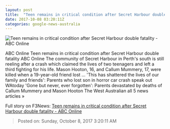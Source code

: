 ```yaml
---
layout: post
title:  "Teen remains in critical condition after Secret Harbour double fatality - ABC Online"
date: 2017-10-08 03:20:11Z
categories: google-news-australia
---
```


![Teen remains in critical condition after Secret Harbour double fatality - ABC Online](http://www.abc.net.au/news/image/9028018-1x1-700x700.jpg)

ABC Online Teen remains in critical condition after Secret Harbour double fatality ABC Online The community of Secret Harbour in Perth's south is still reeling after a crash which claimed the lives of two teenagers and left a third fighting for his life. Mason Hooton, 16, and Callum Mummery, 17, were killed when a 19-year-old friend lost ... 'This has shattered the lives of our family and friends': Parents who lost son in horror car crash speak out WAtoday 'Gone but never, ever forgotten': Parents devastated by deaths of Callum Mummery and Mason Hooton The West Australian all 5 news articles »


Full story on F3News: [Teen remains in critical condition after Secret Harbour double fatality - ABC Online](http://www.f3nws.com/n/bgBQSH)

> Posted on: Sunday, October 8, 2017 3:20:11 AM
